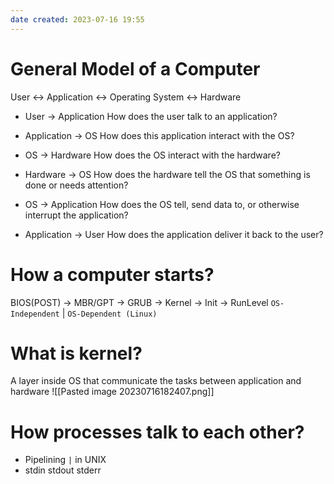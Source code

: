 ```yaml
---
date created: 2023-07-16 19:55
---
```


# General Model of a Computer

User <-> Application <-> Operating System <-> Hardware

- User -> Application
  How does the user talk to an application?

- Application -> OS
  How does this application interact with the OS?

- OS -> Hardware
  How does the OS interact with the hardware?

- Hardware -> OS
  How does the hardware tell the OS that something is done or needs attention?

- OS -> Application
  How does the OS tell, send data to, or otherwise interrupt the application?

- Application -> User
  How does the application deliver it back to the user?

# How a computer starts?

BIOS(POST) -> MBR/GPT -> GRUB -> Kernel -> Init -> RunLevel
`OS-Independent`         |           `OS-Dependent (Linux)`

# What is kernel?

A layer inside OS that communicate the tasks between application and hardware
![[Pasted image 20230716182407.png]]

# How processes talk to each other?

- Pipelining `|` in UNIX
- stdin stdout stderr
